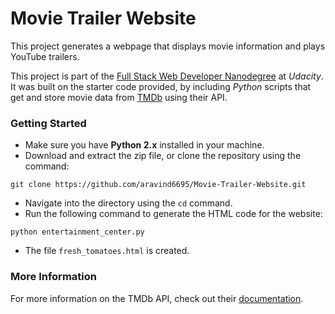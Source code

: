 # Movie Trailer Website
This project generates a webpage that displays movie information and plays YouTube trailers.

This project is part of the [Full Stack Web Developer Nanodegree](https://www.udacity.com/course/full-stack-web-developer-nanodegree--nd004) at _Udacity_. It was built on the starter code provided, by including _Python_ scripts that get and store movie data from [TMDb](https://www.themoviedb.org/) using their API.

### Getting Started
- Make sure you have **Python 2.x** installed in your machine.
- Download and extract the zip file, or clone the repository using the command:
```
git clone https://github.com/aravind6695/Movie-Trailer-Website.git
```
- Navigate into the directory using the `cd` command.
- Run the following command to generate the HTML code for the website:
```
python entertainment_center.py
```
- The file `fresh_tomatoes.html` is created.

### More Information

For more information on the TMDb API, check out their [documentation](https://www.themoviedb.org/documentation/api).
